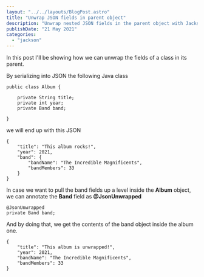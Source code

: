 ```yaml
---
layout: "../../layouts/BlogPost.astro"
title: "Unwrap JSON fields in parent object"
description: "Unwrap nested JSON fields in the parent object with Jackson"
publishDate: "21 May 2021"
categories: 
  - "jackson"
---
```


In this post I'll be showing how we can unwrap the fields of a class in its parent.

By serializing into JSON the following Java class

```
public class Album {

    private String title;
    private int year;
    private Band band;

}
```

we will end up with this JSON

```
{
    "title": "This album rocks!",
    "year": 2021,
    "band": {
        "bandName": "The Incredible Magnificents",
        "bandMembers": 33
    }
}
```

In case we want to pull the band fields up a level inside the **Album** object, we can annotate the **Band** field as **@JsonUnwrapped**

```
@JsonUnwrapped
private Band band;
```

And by doing that, we get the contents of the band object inside the album one.

```
{
    "title": "This album is unwrapped!",
    "year": 2021,
    "bandName": "The Incredible Magnificents",
    "bandMembers": 33
}
```
